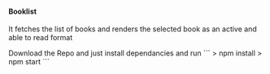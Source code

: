 <h4>Booklist</h4>
<p>It fetches the list of books and renders the selected book as an active and able to read format</p>
Download the Repo and just install dependancies and run
```
> npm install
> npm start
```
